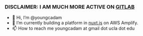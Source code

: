 ### DISCLAIMER: I AM MUCH MORE ACTIVE ON [GITLAB](https://gitlab.com/youngcadam)

- 👋 Hi, I’m @youngcadam
- 🌱 I’m currently building a platform in [nuxt.js](https://nuxt.com/) on AWS Amplify.
- 📫 How to reach me youngcadam at gmail dot ucla dot edu


<!---
youngcadam/youngcadam is a ✨ special ✨ repository because its `README.md` (this file) appears on your GitHub profile.
You can click the Preview link to take a look at your changes.
--->
